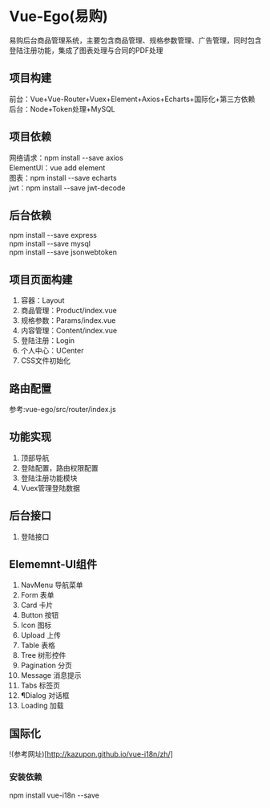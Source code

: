 # Vue-Ego(易购)
易购后台商品管理系统，主要包含商品管理、规格参数管理、广告管理，同时包含登陆注册功能，集成了图表处理与合同的PDF处理

## 项目构建
前台：Vue+Vue-Router+Vuex+Element+Axios+Echarts+国际化+第三方依赖
后台：Node+Token处理+MySQL

## 项目依赖
网络请求：npm install --save axios <br>
ElementUI：vue add element <br>
图表：npm install --save echarts <br>
jwt：npm install --save jwt-decode <br>

## 后台依赖
npm install --save express <br>
npm install --save mysql <br>
npm install --save jsonwebtoken <br>

## 项目页面构建
1. 容器：Layout
2. 商品管理：Product/index.vue
3. 规格参数：Params/index.vue
4. 内容管理：Content/index.vue
5. 登陆注册：Login
6. 个人中心：UCenter
7. CSS文件初始化

## 路由配置
参考:vue-ego/src/router/index.js

## 功能实现
1. 顶部导航
2. 登陆配置，路由权限配置
3. 登陆注册功能模块
4. Vuex管理登陆数据

## 后台接口
1. 登陆接口

## Elememnt-UI组件
1. NavMenu 导航菜单
2. Form 表单
3. Card 卡片
4. Button 按钮
5. Icon 图标
6. Upload 上传
7. Table 表格
8. Tree 树形控件
9. Pagination 分页
10. Message 消息提示
11. Tabs 标签页
12. ¶Dialog 对话框
13. Loading 加载

## 国际化
!(参考网址)[http://kazupon.github.io/vue-i18n/zh/]
### 安装依赖
npm install vue-i18n --save

